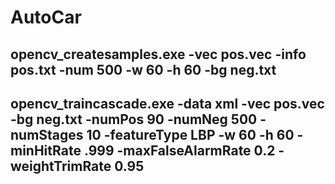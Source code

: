 # AutoCar

## opencv_createsamples.exe -vec pos.vec -info pos.txt -num 500 -w 60 -h 60 -bg neg.txt

## opencv_traincascade.exe -data xml -vec pos.vec -bg neg.txt -numPos 90 -numNeg 500 -numStages 10 -featureType LBP -w 60 -h 60 -minHitRate .999 -maxFalseAlarmRate 0.2 -weightTrimRate 0.95